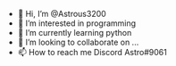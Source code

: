 - 👋 Hi, I’m @Astrous3200
- 👀 I’m interested in programming
- 🌱 I’m currently learning python
- 💞️ I’m looking to collaborate on ...
- 📫 How to reach me Discord Astro#9061

<!---
Astrous3200/Astrous3200 is a ✨ special ✨ repository because its `README.md` (this file) appears on your GitHub profile.
You can click the Preview link to take a look at your changes.
--->
